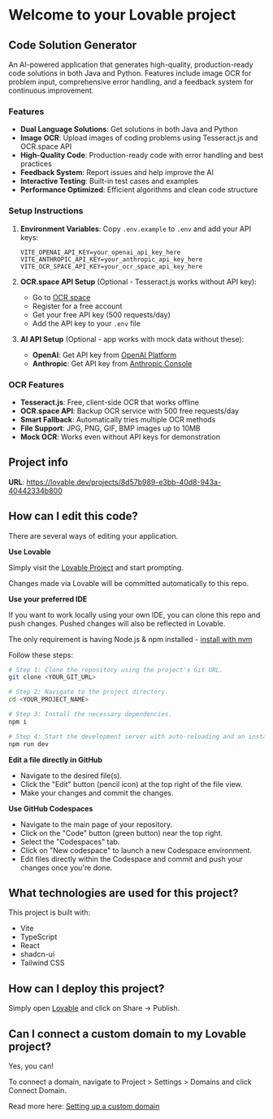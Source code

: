 # Welcome to your Lovable project

## Code Solution Generator

An AI-powered application that generates high-quality, production-ready code solutions in both Java and Python. Features include image OCR for problem input, comprehensive error handling, and a feedback system for continuous improvement.

### Features

- **Dual Language Solutions**: Get solutions in both Java and Python
- **Image OCR**: Upload images of coding problems using Tesseract.js and OCR.space API
- **High-Quality Code**: Production-ready code with error handling and best practices
- **Feedback System**: Report issues and help improve the AI
- **Interactive Testing**: Built-in test cases and examples
- **Performance Optimized**: Efficient algorithms and clean code structure

### Setup Instructions

1. **Environment Variables**: Copy `.env.example` to `.env` and add your API keys:
   ```
   VITE_OPENAI_API_KEY=your_openai_api_key_here
   VITE_ANTHROPIC_API_KEY=your_anthropic_api_key_here
   VITE_OCR_SPACE_API_KEY=your_ocr_space_api_key_here
   ```

2. **OCR.space API Setup** (Optional - Tesseract.js works without API key):
   - Go to [OCR.space](https://ocr.space/ocrapi)
   - Register for a free account
   - Get your free API key (500 requests/day)
   - Add the API key to your `.env` file

3. **AI API Setup** (Optional - app works with mock data without these):
   - **OpenAI**: Get API key from [OpenAI Platform](https://platform.openai.com/api-keys)
   - **Anthropic**: Get API key from [Anthropic Console](https://console.anthropic.com/)

### OCR Features

- **Tesseract.js**: Free, client-side OCR that works offline
- **OCR.space API**: Backup OCR service with 500 free requests/day
- **Smart Fallback**: Automatically tries multiple OCR methods
- **File Support**: JPG, PNG, GIF, BMP images up to 10MB
- **Mock OCR**: Works even without API keys for demonstration

## Project info

**URL**: https://lovable.dev/projects/8d57b989-e3bb-40d8-943a-40442334b800

## How can I edit this code?

There are several ways of editing your application.

**Use Lovable**

Simply visit the [Lovable Project](https://lovable.dev/projects/8d57b989-e3bb-40d8-943a-40442334b800) and start prompting.

Changes made via Lovable will be committed automatically to this repo.

**Use your preferred IDE**

If you want to work locally using your own IDE, you can clone this repo and push changes. Pushed changes will also be reflected in Lovable.

The only requirement is having Node.js & npm installed - [install with nvm](https://github.com/nvm-sh/nvm#installing-and-updating)

Follow these steps:

```sh
# Step 1: Clone the repository using the project's Git URL.
git clone <YOUR_GIT_URL>

# Step 2: Navigate to the project directory.
cd <YOUR_PROJECT_NAME>

# Step 3: Install the necessary dependencies.
npm i

# Step 4: Start the development server with auto-reloading and an instant preview.
npm run dev
```

**Edit a file directly in GitHub**

- Navigate to the desired file(s).
- Click the "Edit" button (pencil icon) at the top right of the file view.
- Make your changes and commit the changes.

**Use GitHub Codespaces**

- Navigate to the main page of your repository.
- Click on the "Code" button (green button) near the top right.
- Select the "Codespaces" tab.
- Click on "New codespace" to launch a new Codespace environment.
- Edit files directly within the Codespace and commit and push your changes once you're done.

## What technologies are used for this project?

This project is built with:

- Vite
- TypeScript
- React
- shadcn-ui
- Tailwind CSS

## How can I deploy this project?

Simply open [Lovable](https://lovable.dev/projects/8d57b989-e3bb-40d8-943a-40442334b800) and click on Share -> Publish.

## Can I connect a custom domain to my Lovable project?

Yes, you can!

To connect a domain, navigate to Project > Settings > Domains and click Connect Domain.

Read more here: [Setting up a custom domain](https://docs.lovable.dev/tips-tricks/custom-domain#step-by-step-guide)